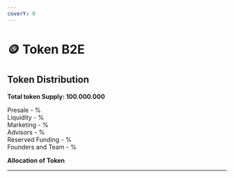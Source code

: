 ```yaml
---
coverY: 0
---
```


# 🪙 Token B2E

## Token Distribution

**Total token Supply: 100.000.000**

Presale - %\
Liquidity - %\
Marketing - %\
Advisors - %\
Reserved Funding - %\
Founders and Team - %

**Allocation of Token**

****
